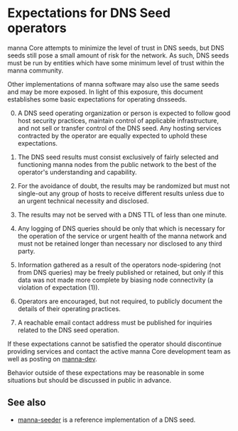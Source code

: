 Expectations for DNS Seed operators
====================================

manna Core attempts to minimize the level of trust in DNS seeds,
but DNS seeds still pose a small amount of risk for the network.
As such, DNS seeds must be run by entities which have some minimum
level of trust within the manna community.

Other implementations of manna software may also use the same
seeds and may be more exposed. In light of this exposure, this
document establishes some basic expectations for operating dnsseeds.

0. A DNS seed operating organization or person is expected to follow good
host security practices, maintain control of applicable infrastructure,
and not sell or transfer control of the DNS seed. Any hosting services
contracted by the operator are equally expected to uphold these expectations.

1. The DNS seed results must consist exclusively of fairly selected and
functioning manna nodes from the public network to the best of the
operator's understanding and capability.

2. For the avoidance of doubt, the results may be randomized but must not
single-out any group of hosts to receive different results unless due to an
urgent technical necessity and disclosed.

3. The results may not be served with a DNS TTL of less than one minute.

4. Any logging of DNS queries should be only that which is necessary
for the operation of the service or urgent health of the manna
network and must not be retained longer than necessary nor disclosed
to any third party.

5. Information gathered as a result of the operators node-spidering
(not from DNS queries) may be freely published or retained, but only
if this data was not made more complete by biasing node connectivity
(a violation of expectation (1)).

6. Operators are encouraged, but not required, to publicly document the
details of their operating practices.

7. A reachable email contact address must be published for inquiries
related to the DNS seed operation.

If these expectations cannot be satisfied the operator should
discontinue providing services and contact the active manna
Core development team as well as posting on
[manna-dev](https://lists.linuxfoundation.org/mailman/listinfo/manna-dev).

Behavior outside of these expectations may be reasonable in some
situations but should be discussed in public in advance.

See also
----------
- [manna-seeder](https://github.com/sipa/manna-seeder) is a reference implementation of a DNS seed.
